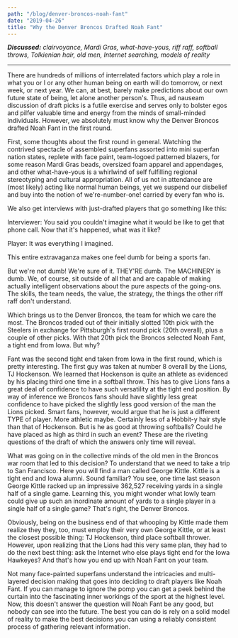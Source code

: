 ```yaml
---
path: "/blog/denver-broncos-noah-fant"
date: "2019-04-26"
title: "Why the Denver Broncos Drafted Noah Fant"
---
```


***Discussed:*** *clairvoyance, Mardi Gras, what-have-yous, riff raff, softball throws, Tolkienian hair, old men, Internet searching, models of reality*

<hr />

There are hundreds of millions of interrelated factors which play a role in what you or I or any other human being on earth will do tomorrow, or next week, or next year. We can, at best, barely make predictions about our own future state of being, let alone another person's. Thus, ad nauseam discussion of draft picks is a futile exercise and serves only to bolster egos and pilfer valuable time and energy from the minds of small-minded individuals. However, we absolutely must know why the Denver Broncos drafted Noah Fant in the first round.

First, some thoughts about the first round in general. Watching the contrived spectacle of assembled superfans assorted into mini superfan nation states, replete with face paint, team-logoed patterned blazers, for some reason Mardi Gras beads, oversized foam apparel and appendages, and other what-have-yous is a whirlwind of self fulfilling regional stereotyping and cultural appropriation. All of us not in attendance are (most likely) acting like normal human
beings, yet we suspend our disbelief and buy into the notion of we're-number-one! carried by every fan who is.

We also get interviews with just-drafted players that go something like this:

Interviewer: You said you couldn't imagine what it would be like to get that phone call. Now that it's happened, what was it like?

Player: It was everything I imagined.

This entire extravaganza makes one feel dumb for being a sports fan. 

But we're not dumb! We're sure of it. THEY'RE dumb. The MACHINERY is dumb. We, of course, sit outside of all that and are capable of making actually intelligent observations about the pure aspects of the going-ons. The skills, the team needs, the value, the strategy, the things the other riff raff don't understand. 

Which brings us to the Denver Broncos, the team for which we care the most. The Broncos traded out of their initially slotted 10th pick with the Steelers in exchange for Pittsburgh's first round pick (20th overall), plus a couple of other picks. With that 20th pick the Broncos selected Noah Fant, a tight end from Iowa. But why?

Fant was the second tight end taken from Iowa in the first round, which is pretty interesting. The first guy was taken at number 8 overall by the Lions, TJ Hockenson. We learned that Hockenson is quite an athlete as evidenced by his placing third one time in a softball throw. This has to give Lions fans a great deal of confidence to have such versatility at the tight end position. By way of inference we Broncos fans should have slightly less great confidence
to have picked the slightly less good version of the man the Lions picked.
Smart fans, however, would argue that he is just a different TYPE of player.
More athletic maybe. Certainly less of a Hobbit-y hair style than that of
Hockenson. But is he as good at throwing softballs? Could he have placed as
high as third in such an event? These are the riveting questions of the draft
of which the answers only time will reveal.

What was going on in the collective minds of the old men in the Broncos war room that led to this decision? To understand that we need to take a trip to San Francisco. Here you will find a man called George Kittle. Kittle is a tight end and Iowa alumni. Sound familiar? You see, one time last season George Kittle racked up an impressive 362,527 receiving yards in a single half of a single game. Learning this, you might wonder what lowly team could give up such an inordinate amount of yards to a single player in a single half of a single game? That's right, the Denver Broncos.

Obviously, being on the business end of that whooping by Kittle made them realize they they, too, must employ their very own George Kittle, or at least the closest possible thing: TJ Hockenson, third place softball thrower. However, upon realizing that the Lions had this very same plan, they had to do the next best thing: ask the Internet who else plays tight end for the Iowa Hawkeyes? And that's how you end up with Noah Fant on your team.

Not many face-painted superfans understand the intricacies and multi-layered decision making that goes into deciding to draft players like Noah Fant. If you can manage to ignore the pomp you can get a peek behind the curtain into the fascinating inner workings of the sport at the highest level. Now, this doesn't answer the question will Noah Fant be any good, but nobody can see into the future. The best you can do is rely on a solid model of reality to make the best decisions you can using a reliably consistent process of gathering relevant information.



